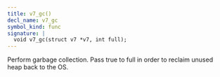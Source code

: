 ```yaml
---
title: v7_gc()
decl_name: v7_gc
symbol_kind: func
signature: |
  void v7_gc(struct v7 *v7, int full);
---
```


Perform garbage collection.
Pass true to full in order to reclaim unused heap back to the OS. 

